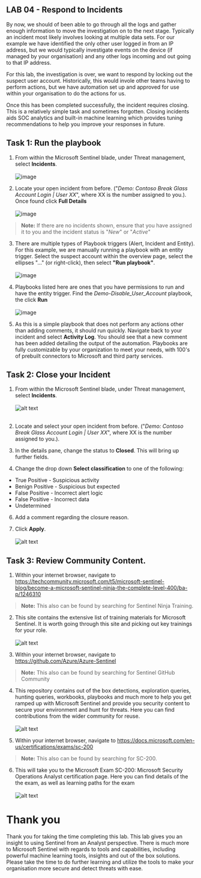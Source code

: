 ## LAB 04 - Respond to Incidents

By now, we should of been able to go through all the logs and gather enough information to move the investigation on to the next stage. Typically an incident most likely involves looking at multiple data sets. For our example we have identified the only other user logged in from an IP address, but we would typically investigate events on the device (if managed by your organisation) and any other logs incoming and out going to that IP address. 

For this lab, the investigation is over, we want to respond by locking out the suspect user account. Historically, this would invole other teams having to perform actions, but we have automation set up and approved for use within your organisation to do the actions for us. 

Once this has been completed successfully, the incident requires closing. This is a relatively simple task and sometimes forgotten. Closing incidents aids SOC analytics and built-in machine learning which provides tuning recommendations to help you improve your responses in future.

## Task 1: Run the playbook

1. From within the Microsoft Sentinel blade, under Threat management, select **Incidents**.
<br><br>![image](../LAB01/screenshots/MicrosoftSentinel-MenuIncidents.png)

2. Locate your open incident from before. ("*Demo: Contoso Break Glass Account Login | User XX*", where XX is the number assigned to you.). Once found click **Full Details**
<br><br>![image](../LAB01/screenshots/SentinelIncident-IncidentList.png)
> **Note:** If there are no incidents shown, ensure that you have assigned it to you and the incident status is "*New*" or "*Active*"

3. There are multiple types of Playbook triggers (Alert, Incident and Entity). For this example, we are manually running a playbook with an entity trigger. Select the suspect account within the overview page, select the ellipses "..." (or right-click), then select **"Run playbook"**.
<br><br>![image](screenshots/SentinelIncidents-RunEntityPlaybook.png)

4. Playbooks listed here are ones that you have permissions to run and have the entity trigger. Find the *Demo-Disable_User_Account* playbook, the click **Run**
<br><br>![image](screenshots/SentinelIncidents-SelectRunPlaybook.png)

5. As this is a simple playbook that does not perform any actions other than adding comments, it should run quickly. Navigate back to your incident and select **Activity Log**. You should see that a new comment has been added detailing the output of the automation. Playbooks are fully customizable by your organization to meet your needs, with 100's of prebuilt connectors to Microsoft and third party services.

## Task 2: Close your Incident

1. From within the Microsoft Sentinel blade, under Threat management, select **Incidents**.
<br><br>![alt text](../LAB01/screenshots/MicrosoftSentinel-MenuIncidents.png)<br><br>

2. Locate and select your open incident from before. ("*Demo: Contoso Break Glass Account Login | User XX*", where XX is the number assigned to you.). 

3. In the details pane, change the status to **Closed**. This will bring up further fields.

5. Change the drop down **Select classification** to one of the following:
 - True Positive - Suspicious activity
 - Benign Positive - Suspicious but expected
 - False Positive - Incorrect alert logic
 - False Positive - Incorrect data
 - Undetermined

6. Add a comment regarding the closure reason.

7. Click **Apply**.
<br><br>![alt text](screenshots/Incident-CloseIncident.png)

## Task 3: Review Community Content.

1. Within your internet browser, navigate to https://techcommunity.microsoft.com/t5/microsoft-sentinel-blog/become-a-microsoft-sentinel-ninja-the-complete-level-400/ba-p/1246310

> **Note:** This also can be found by searching for Sentinel Ninja Training.

2. This site contains the extensive list of training materials for Microsoft Sentinel. It is worth going through this site and picking out key trainings for your role.
<br><br>![alt text](screenshots/Ninja%20Training.png)

3. Within your internet browser, navigate to https://github.com/Azure/Azure-Sentinel 

> **Note:** This also can be found by searching for Sentinel GitHub Community

4. This repository contains out of the box detections, exploration queries, hunting queries, workbooks, playbooks and much more to help you get ramped up with Microsoft Sentinel and provide you security content to secure your environment and hunt for threats. Here you can find contributions from the wider community for reuse.
<br><br>![alt text](screenshots/GitHub-Detections.png)

5. Within your internet browser, navigate to https://docs.microsoft.com/en-us/certifications/exams/sc-200 

> **Note:** This also can be found by searching for SC-200.

6. This will take you to the Microsoft Exam SC-200: Microsoft Security Operations Analyst certification page. Here you can find details of the the exam, as well as learning paths for the exam
<br><br>![alt text](screenshots/sc-200.png)


# Thank you 

Thank you for taking the time completing this lab. This lab gives you an insight to using Sentinel from an Analyst perspective. There is much more to Microsoft Sentinel with regards to tools and capabilities, including powerful machine learning tools, insights and out of the box solutions. Please take the time to do further learning and utilize the tools to make your organisation more secure and detect threats with ease.
